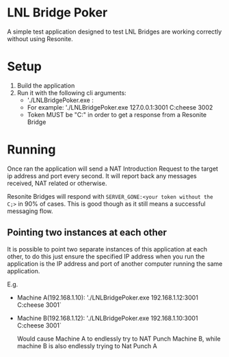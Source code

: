 # LNL Bridge Poker

A simple test application designed to test LNL Bridges are working correctly without using Resonite.

# Setup
1. Build the application 
2. Run it with the following cli arguments:
    - './LNLBridgePoker.exe <IP ADDRESS>:<PORT> <TOKEN> <LOCAL PORT>
    - For example: './LNLBridgePoker.exe 127.0.0.1:3001 C:cheese 3002
    - Token MUST be "C:<any string>" in order to get a response from a Resonite Bridge

# Running
Once ran the application will send a NAT Introduction Request to the target ip address and port every second. It will report back any messages received, NAT related or otherwise.

Resonite Bridges will respond with `SERVER_GONE:<your token without the C;>` in 90% of cases. This is good though as it still means a successful messaging flow.

## Pointing two instances at each other
It is possible to point two separate instances of this application at each other, to do this just ensure the specified IP address when you run the application is the IP address and port of another computer running the same application.

E.g.
- Machine A(192.168.1.10): './LNLBridgePoker.exe 192.168.1.12:3001 C:cheese 3001`
- Machine B(192.168.1.12): './LNLBridgePoker.exe 192.168.1.10:3001 C:cheese 3001`

  Would cause Machine A to endlessly try to NAT Punch Machine B, while machine B is also endlessly trying to Nat Punch A


